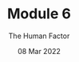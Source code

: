 ---
title: Module 6
subtitle: The Human Factor
layout: default
modal-id: 6
date: 08 Mar 2022
img: module-6.jpg
thumbnail: module-6.jpg
alt: image-alt
project-date: 08 Nov 2022
tutor: Dr Stelios Sotiriadis
unit: 12
description: The Human Factor
---